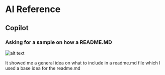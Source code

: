 # AI Reference

## Copilot

### Asking for a sample on how a README.MD
![alt text](image.png)

It showed me a general idea on what to include in a readme.md file which I used a base idea for the readme.md